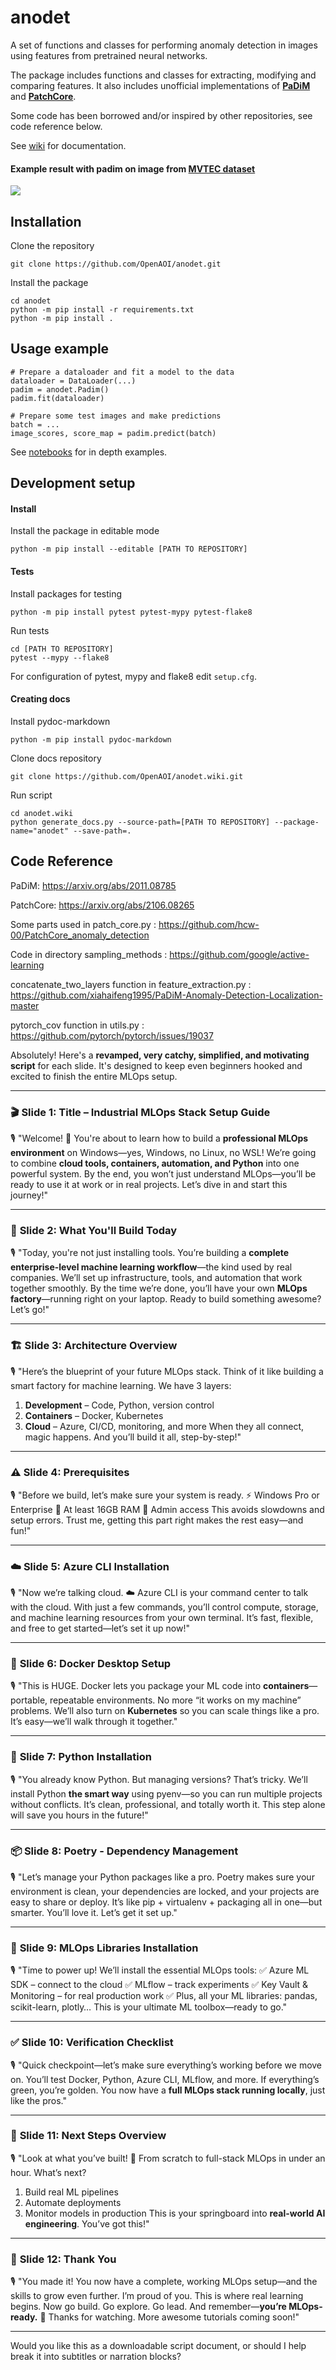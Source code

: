 # anodet

A set of functions and classes for performing anomaly detection in images using features from pretrained neural networks.

The package includes functions and classes for extracting, modifying and comparing features. It also includes unofficial implementations of [**PaDiM**](https://arxiv.org/abs/2011.08785) and [**PatchCore**](https://arxiv.org/abs/2106.08265).

Some code has been borrowed and/or inspired by other repositories, see code reference below.

See [wiki](https://github.com/OpenAOI/anodet/wiki) for documentation.

#### Example result with padim on image from [MVTEC dataset](https://www.mvtec.com/company/research/datasets/mvtec-ad)
![](notebooks/example_images/padim_example_image.png)

## Installation

Clone the repository
```
git clone https://github.com/OpenAOI/anodet.git
```

Install the package

```
cd anodet
python -m pip install -r requirements.txt
python -m pip install .
```


## Usage example

```
# Prepare a dataloader and fit a model to the data
dataloader = DataLoader(...)
padim = anodet.Padim() 
padim.fit(dataloader)

# Prepare some test images and make predictions
batch = ...
image_scores, score_map = padim.predict(batch) 
```

See [notebooks](https://github.com/OpenAOI/anodet/tree/master/notebooks) for in depth examples.


## Development setup

#### Install

Install the package in editable mode
```
python -m pip install --editable [PATH TO REPOSITORY]
```

#### Tests

Install packages for testing
```
python -m pip install pytest pytest-mypy pytest-flake8
```

Run tests
```
cd [PATH TO REPOSITORY]
pytest --mypy --flake8
```

For configuration of pytest, mypy and flake8 edit `setup.cfg`.


#### Creating docs

Install pydoc-markdown
```
python -m pip install pydoc-markdown
```

Clone docs repository
```
git clone https://github.com/OpenAOI/anodet.wiki.git
```

Run script
```
cd anodet.wiki
python generate_docs.py --source-path=[PATH TO REPOSITORY] --package-name="anodet" --save-path=.
```




## Code Reference

PaDiM:
https://arxiv.org/abs/2011.08785

PatchCore:
https://arxiv.org/abs/2106.08265

Some parts used in patch_core.py :
https://github.com/hcw-00/PatchCore_anomaly_detection

Code in directory sampling_methods :
https://github.com/google/active-learning

concatenate_two_layers function in feature_extraction.py :
https://github.com/xiahaifeng1995/PaDiM-Anomaly-Detection-Localization-master

pytorch_cov function in utils.py :
https://github.com/pytorch/pytorch/issues/19037




Absolutely! Here's a **revamped, very catchy, simplified, and motivating script** for each slide. It's designed to keep even beginners hooked and excited to finish the entire MLOps setup.

---

### 🎬 **Slide 1: Title – Industrial MLOps Stack Setup Guide**

🎙️
"Welcome! 🚀
You're about to learn how to build a **professional MLOps environment** on Windows—yes, Windows, no Linux, no WSL!
We’re going to combine **cloud tools, containers, automation, and Python** into one powerful system.
By the end, you won’t just understand MLOps—you’ll be ready to use it at work or in real projects.
Let’s dive in and start this journey!"

---

### 🎯 **Slide 2: What You'll Build Today**

🎙️
"Today, you're not just installing tools.
You’re building a **complete enterprise-level machine learning workflow**—the kind used by real companies.
We’ll set up infrastructure, tools, and automation that work together smoothly.
By the time we’re done, you’ll have your own **MLOps factory**—running right on your laptop.
Ready to build something awesome? Let’s go!"

---

### 🏗️ **Slide 3: Architecture Overview**

🎙️
"Here’s the blueprint of your future MLOps stack.
Think of it like building a smart factory for machine learning.
We have 3 layers:

1. **Development** – Code, Python, version control
2. **Containers** – Docker, Kubernetes
3. **Cloud** – Azure, CI/CD, monitoring, and more
   When they all connect, magic happens. And you’ll build it all, step-by-step!"

---

### ⚠️ **Slide 4: Prerequisites**

🎙️
"Before we build, let’s make sure your system is ready.
⚡ Windows Pro or Enterprise
💾 At least 16GB RAM
🔐 Admin access
This avoids slowdowns and setup errors.
Trust me, getting this part right makes the rest easy—and fun!"

---

### ☁️ **Slide 5: Azure CLI Installation**

🎙️
"Now we’re talking cloud. ☁️
Azure CLI is your command center to talk with the cloud.
With just a few commands, you’ll control compute, storage, and machine learning resources from your own terminal.
It’s fast, flexible, and free to get started—let’s set it up now!"

---

### 🐳 **Slide 6: Docker Desktop Setup**

🎙️
"This is HUGE.
Docker lets you package your ML code into **containers**—portable, repeatable environments.
No more “it works on my machine” problems.
We’ll also turn on **Kubernetes** so you can scale things like a pro.
It’s easy—we’ll walk through it together."

---

### 🐍 **Slide 7: Python Installation**

🎙️
"You already know Python. But managing versions? That’s tricky.
We’ll install Python **the smart way** using pyenv—so you can run multiple projects without conflicts.
It’s clean, professional, and totally worth it.
This step alone will save you hours in the future!"

---

### 📦 **Slide 8: Poetry - Dependency Management**

🎙️
"Let’s manage your Python packages like a pro.
Poetry makes sure your environment is clean, your dependencies are locked, and your projects are easy to share or deploy.
It’s like pip + virtualenv + packaging all in one—but smarter.
You’ll love it. Let’s get it set up."

---

### 🔧 **Slide 9: MLOps Libraries Installation**

🎙️
"Time to power up!
We’ll install the essential MLOps tools:
✅ Azure ML SDK – connect to the cloud
✅ MLflow – track experiments
✅ Key Vault & Monitoring – for real production work
✅ Plus, all your ML libraries: pandas, scikit-learn, plotly…
This is your ultimate ML toolbox—ready to go."

---

### ✅ **Slide 10: Verification Checklist**

🎙️
"Quick checkpoint—let’s make sure everything’s working before we move on.
You’ll test Docker, Python, Azure CLI, MLflow, and more.
If everything’s green, you’re golden.
You now have a **full MLOps stack running locally**, just like the pros."

---

### 🎉 **Slide 11: Next Steps Overview**

🎙️
"Look at what you’ve built! 🎉
From scratch to full-stack MLOps in under an hour.
What’s next?

1. Build real ML pipelines
2. Automate deployments
3. Monitor models in production
   This is your springboard into **real-world AI engineering**. You’ve got this!"

---

### 🙏 **Slide 12: Thank You**

🎙️
"You made it!
You now have a complete, working MLOps setup—and the skills to grow even further.
I’m proud of you. This is where real learning begins.
Now go build. Go explore. Go lead.
And remember—**you’re MLOps-ready.** 💪
Thanks for watching. More awesome tutorials coming soon!"

---

Would you like this as a downloadable script document, or should I help break it into subtitles or narration blocks?
